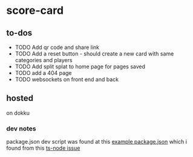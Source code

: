 # score-card

## to-dos

- TODO Add qr code and share link
- TODO Add a reset button - should create a new card with same categories and
  players
- TODO Add split splat to home page for pages saved
- TODO add a 404 page
- TODO websockets on front end and back

## hosted

on dokku

### dev notes

package.json dev script was found at this
[example package.json](https://github.com/AaronNGray/node-typescript-and-test-esm-example/blob/master/package.json)
which i found from this
[ts-node issue](https://github.com/TypeStrong/ts-node/issues/2100)
